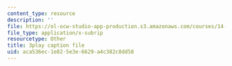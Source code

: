 ```yaml
---
content_type: resource
description: ''
file: https://ol-ocw-studio-app-production.s3.amazonaws.com/courses/14-73-the-challenge-of-world-poverty-spring-2011/aca536ec1e825e3e6629a4c382c8dd58_quATCFNpM50.srt
file_type: application/x-subrip
resourcetype: Other
title: 3play caption file
uid: aca536ec-1e82-5e3e-6629-a4c382c8dd58
---
```

